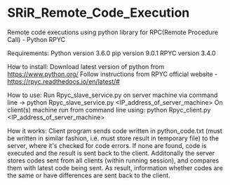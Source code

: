 # SRiR_Remote_Code_Execution
Remote code executions using python library for RPC(Remote Procedure Call) - Python RPYC

Requirements:
	Python version 3.6.0
	pip version 9.0.1
	RPYC version 3.4.0
	
How to install:
	Download latest version of python from https://www.python.org/
	Follow instructions from RPYC official website - https://rpyc.readthedocs.io/en/latest/#
	
How to use:
	Run Rpyc_slave_service.py on server machine via command line -> python Rpyc_slave_service.py <IP_address_of_server_machine>
	On client(s) machine run from command line using: python Rpyc_client.py <IP_address_of_server_machine>
	
How it works:
	Client program sends code written in python_code.txt (must be written in similar fashion, i.e. must store result in
	temporary file) to the server, where it's checked for code errors. If none are found, code is executed and the result
	is sent back to the client. Additonally the server stores codes sent from all clients (within running session), and
	compares them with latest code being sent. As result, information whether codes are the same or have differences
	are sent back to the client.